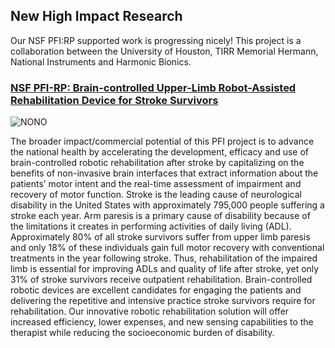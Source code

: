 ## New High Impact Research

Our NSF PFI:RP supported work is progressing nicely! This project is a collaboration between the University of Houston, TIRR Memorial Hermann, National Instruments and Harmonic Bionics.

### [NSF PFI-RP: Brain-controlled Upper-Limb Robot-Assisted Rehabilitation Device for Stroke Survivors](https://nsf.gov/awardsearch/showAward?AWD_ID=1827769&HistoricalAwards=false)

![NONO](https://github.com/arcraik/neuroexoassets/newfigure.png)

The broader impact/commercial potential of this PFI project is to advance the national health by accelerating the development, efficacy and use of brain-controlled robotic rehabilitation after stroke by capitalizing on the benefits of non-invasive brain interfaces that extract information about the patients’ motor intent and the real-time assessment of impairment and recovery of motor function. Stroke is the leading cause of neurological disability in the United States with approximately 795,000 people suffering a stroke each year. Arm paresis is a primary cause of disability because of the limitations it creates in performing activities of daily living (ADL). Approximately 80% of all stroke survivors suffer from upper limb paresis and only 18% of these individuals gain full motor recovery with conventional treatments in the year following stroke. Thus, rehabilitation of the impaired limb is essential for improving ADLs and quality of life after stroke, yet only 31% of stroke survivors receive outpatient rehabilitation. Brain-controlled robotic devices are excellent candidates for engaging the patients and delivering the repetitive and intensive practice stroke survivors require for rehabilitation. Our innovative robotic rehabilitation solution will offer increased efficiency, lower expenses, and new sensing capabilities to the therapist while reducing the socioeconomic burden of disability.
